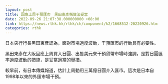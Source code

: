 ```yaml
---
layout: post
title: 回應上周干預匯市　黑田東彥稱做法妥當
date: 2022-09-26 21:07:38.000000000 +08:00
link: https://news.rthk.hk/rthk/ch/component/k2/1668512-20220926.htm
categories: rthk
---
```


日本央行行長黑田東彥認為，面對市場過度波動，干預匯市的行動具有必要性。

黑田東彥在大阪回應上周買入日圓、出售美元來干預貨幣市場時強調，是對日圓匯率過度波動的措施，是妥當適當的舉措。

較早前，有日本傳媒報道，估計上周動用三萬億日圓介入匯市。這次是日本自1998年以來的外匯市場干預。
